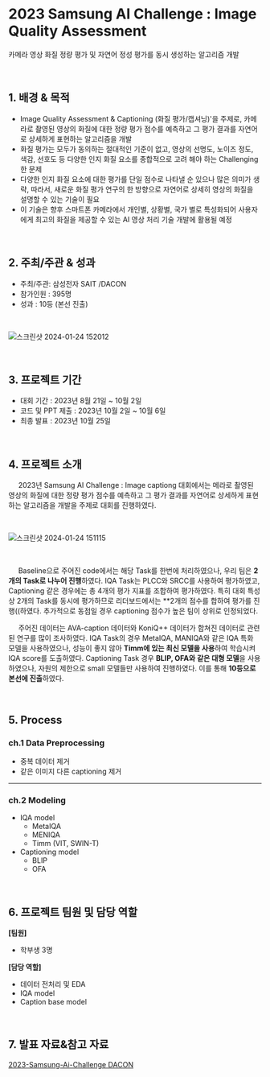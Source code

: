 # 2023 Samsung AI Challenge : Image Quality Assessment
카메라 영상 화질 정량 평가 및 자연어 정성 평가를 동시 생성하는 알고리즘 개발

<br/>

## 1. 배경 & 목적
 
- Image Quality Assessment & Captioning (화질 평가/캡셔닝)'을 주제로, 카메라로 촬영된 영상의 화질에 대한 정량 평가 점수를 예측하고 그 평가 결과를 자연어로 상세하게 표현하는 알고리즘을 개발
- 화질 평가는 모두가 동의하는 절대적인 기준이 없고, 영상의 선명도, 노이즈 정도, 색감, 선호도 등 다양한 인지 화질 요소를 종합적으로 고려 해야 하는 Challenging 한 문제
- 다양한 인지 화질 요소에 대한 평가를 단일 점수로 나타낼 순 있으나 많은 의미가 생략, 따라서, 새로운 화질 평가 연구의 한 방향으로 자연어로 상세히 영상의 화질을 설명할 수 있는 기술이 필요
- 이 기술은 향후 스마트폰 카메라에서 개인별, 상황별, 국가 별로 특성화되어 사용자에게 최고의 화질을 제공할 수 있는 AI 영상 처리 기술 개발에 활용될 예정

<br/>

## 2. 주최/주관 & 성과

- 주최/주관: 삼성전자 SAIT /DACON
- 참가인원 : 395명
- 성과 : 10등 (본선 진출)
 
<br/>

![스크린샷 2024-01-24 152012](https://github.com/yugwangyeol/2023-Samsung-AI-Challenge/assets/72298825/2935e040-0a26-453a-8105-0f2f2ed789fc)

<br/>

## 3. 프로젝트 기간

- 대회 기간 : 2023년 8월 21일 ~ 10월 2일
- 코드 및 PPT 제출 : 2023년 10월 2일 ~ 10월 6일
- 최종 발표 : 2023년 10월 25일

<br/>

## 4. 프로젝트 소개

&nbsp;&nbsp;&nbsp;&nbsp; 2023년 Samsung AI Challenge : Image captiong 대회에서는 메라로 촬영된 영상의 화질에 대한 정량 평가 점수를 예측하고 그 평가 결과를 자연어로 상세하게 표현하는 알고리즘을 개발을 주제로 대회를 진행하였다. 

<br/>

![스크린샷 2024-01-24 151115](https://github.com/yugwangyeol/2023-Samsung-AI-Challenge/assets/72298825/85111fea-4bbc-4334-b673-c1f0bd7bb89f)

<br/>

&nbsp;&nbsp;&nbsp;&nbsp; Baseline으로 주어진 code에서는 해당 Task를 한번에 처리하였으나, 우리 팀은 **2개의 Task로 나누어 진행**하였다. IQA Task는 PLCC와 SRCC를 사용하여 평가하였고, Captioning 같은 경우에는 총 4개의 평가 지표를 조합하여 평가하였다. 특히 대회 특성상 2개의 Task를 동시에 평가하므로 리더보드에서는 **2개의 점수를 합하여 평가를 진행((하였다. 추가적으로 동점일 경우 captioning 점수가 높은 팀이 상위로 인정되었다.

&nbsp;&nbsp;&nbsp;&nbsp; 주어진 데이터는 AVA-caption 데이터와 KoniQ++ 데이터가 합쳐진 데이터로 관련된 연구를 많이 조사하였다. IQA Task의 경우 MetaIQA, MANIQA와 같은 IQA 특화 모델을 사용하였으나, 성능이 좋지 않아 **Timm에 있는 최신 모델을 사용**하여 학습시켜 IQA score를 도출하였다. Captioning Task 경우 **BLIP, OFA와 같은 대형 모델**을 사용하였으나, 자원의 제한으로 small 모델들만 사용하여 진행하였다. 이를 통해 **10등으로 본선에 진출**하였다.


<br/>

## 5. Process

### ch.1 Data Preprocessing

- 중복 데이터 제거
- 같은 이미지 다른 captioning 제거

---

### ch.2 Modeling

- IQA model
  - MetaIQA
  - MENIQA
  - Timm (VIT, SWIN-T)
- Captioning model
  - BLIP
  - OFA

<br/>

## 6. 프로젝트 팀원 및 담당 역할

**[팀원]**

- 학부생 3명

**[담당 역할]**

- 데이터 전처리 및 EDA
- IQA model
- Caption base model

<br/>

## 7. 발표 자료&참고 자료

[2023-Samsung-Ai-Challenge DACON](https://dacon.io/competitions/official/236134/overview/description)  
